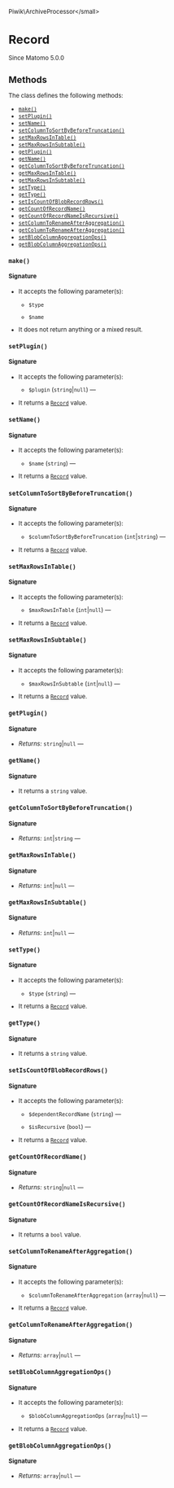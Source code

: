 <small>Piwik\ArchiveProcessor\</small>

Record
======

Since Matomo 5.0.0

Methods
-------

The class defines the following methods:

- [`make()`](#make)
- [`setPlugin()`](#setplugin)
- [`setName()`](#setname)
- [`setColumnToSortByBeforeTruncation()`](#setcolumntosortbybeforetruncation)
- [`setMaxRowsInTable()`](#setmaxrowsintable)
- [`setMaxRowsInSubtable()`](#setmaxrowsinsubtable)
- [`getPlugin()`](#getplugin)
- [`getName()`](#getname)
- [`getColumnToSortByBeforeTruncation()`](#getcolumntosortbybeforetruncation)
- [`getMaxRowsInTable()`](#getmaxrowsintable)
- [`getMaxRowsInSubtable()`](#getmaxrowsinsubtable)
- [`setType()`](#settype)
- [`getType()`](#gettype)
- [`setIsCountOfBlobRecordRows()`](#setiscountofblobrecordrows)
- [`getCountOfRecordName()`](#getcountofrecordname)
- [`getCountOfRecordNameIsRecursive()`](#getcountofrecordnameisrecursive)
- [`setColumnToRenameAfterAggregation()`](#setcolumntorenameafteraggregation)
- [`getColumnToRenameAfterAggregation()`](#getcolumntorenameafteraggregation)
- [`setBlobColumnAggregationOps()`](#setblobcolumnaggregationops)
- [`getBlobColumnAggregationOps()`](#getblobcolumnaggregationops)

<a name="make" id="make"></a>
<a name="make" id="make"></a>
### `make()`

#### Signature

-  It accepts the following parameter(s):
    - `$type`
      
    - `$name`
      
- It does not return anything or a mixed result.

<a name="setplugin" id="setplugin"></a>
<a name="setPlugin" id="setPlugin"></a>
### `setPlugin()`

#### Signature

-  It accepts the following parameter(s):
    - `$plugin` (`string`|`null`) &mdash;
      
- It returns a [`Record`](../../Piwik/ArchiveProcessor/Record.md) value.

<a name="setname" id="setname"></a>
<a name="setName" id="setName"></a>
### `setName()`

#### Signature

-  It accepts the following parameter(s):
    - `$name` (`string`) &mdash;
      
- It returns a [`Record`](../../Piwik/ArchiveProcessor/Record.md) value.

<a name="setcolumntosortbybeforetruncation" id="setcolumntosortbybeforetruncation"></a>
<a name="setColumnToSortByBeforeTruncation" id="setColumnToSortByBeforeTruncation"></a>
### `setColumnToSortByBeforeTruncation()`

#### Signature

-  It accepts the following parameter(s):
    - `$columnToSortByBeforeTruncation` (`int`|`string`) &mdash;
      
- It returns a [`Record`](../../Piwik/ArchiveProcessor/Record.md) value.

<a name="setmaxrowsintable" id="setmaxrowsintable"></a>
<a name="setMaxRowsInTable" id="setMaxRowsInTable"></a>
### `setMaxRowsInTable()`

#### Signature

-  It accepts the following parameter(s):
    - `$maxRowsInTable` (`int`|`null`) &mdash;
      
- It returns a [`Record`](../../Piwik/ArchiveProcessor/Record.md) value.

<a name="setmaxrowsinsubtable" id="setmaxrowsinsubtable"></a>
<a name="setMaxRowsInSubtable" id="setMaxRowsInSubtable"></a>
### `setMaxRowsInSubtable()`

#### Signature

-  It accepts the following parameter(s):
    - `$maxRowsInSubtable` (`int`|`null`) &mdash;
      
- It returns a [`Record`](../../Piwik/ArchiveProcessor/Record.md) value.

<a name="getplugin" id="getplugin"></a>
<a name="getPlugin" id="getPlugin"></a>
### `getPlugin()`

#### Signature


- *Returns:*  `string`|`null` &mdash;
    

<a name="getname" id="getname"></a>
<a name="getName" id="getName"></a>
### `getName()`

#### Signature

- It returns a `string` value.

<a name="getcolumntosortbybeforetruncation" id="getcolumntosortbybeforetruncation"></a>
<a name="getColumnToSortByBeforeTruncation" id="getColumnToSortByBeforeTruncation"></a>
### `getColumnToSortByBeforeTruncation()`

#### Signature


- *Returns:*  `int`|`string` &mdash;
    

<a name="getmaxrowsintable" id="getmaxrowsintable"></a>
<a name="getMaxRowsInTable" id="getMaxRowsInTable"></a>
### `getMaxRowsInTable()`

#### Signature


- *Returns:*  `int`|`null` &mdash;
    

<a name="getmaxrowsinsubtable" id="getmaxrowsinsubtable"></a>
<a name="getMaxRowsInSubtable" id="getMaxRowsInSubtable"></a>
### `getMaxRowsInSubtable()`

#### Signature


- *Returns:*  `int`|`null` &mdash;
    

<a name="settype" id="settype"></a>
<a name="setType" id="setType"></a>
### `setType()`

#### Signature

-  It accepts the following parameter(s):
    - `$type` (`string`) &mdash;
      
- It returns a [`Record`](../../Piwik/ArchiveProcessor/Record.md) value.

<a name="gettype" id="gettype"></a>
<a name="getType" id="getType"></a>
### `getType()`

#### Signature

- It returns a `string` value.

<a name="setiscountofblobrecordrows" id="setiscountofblobrecordrows"></a>
<a name="setIsCountOfBlobRecordRows" id="setIsCountOfBlobRecordRows"></a>
### `setIsCountOfBlobRecordRows()`

#### Signature

-  It accepts the following parameter(s):
    - `$dependentRecordName` (`string`) &mdash;
      
    - `$isRecursive` (`bool`) &mdash;
      
- It returns a [`Record`](../../Piwik/ArchiveProcessor/Record.md) value.

<a name="getcountofrecordname" id="getcountofrecordname"></a>
<a name="getCountOfRecordName" id="getCountOfRecordName"></a>
### `getCountOfRecordName()`

#### Signature


- *Returns:*  `string`|`null` &mdash;
    

<a name="getcountofrecordnameisrecursive" id="getcountofrecordnameisrecursive"></a>
<a name="getCountOfRecordNameIsRecursive" id="getCountOfRecordNameIsRecursive"></a>
### `getCountOfRecordNameIsRecursive()`

#### Signature

- It returns a `bool` value.

<a name="setcolumntorenameafteraggregation" id="setcolumntorenameafteraggregation"></a>
<a name="setColumnToRenameAfterAggregation" id="setColumnToRenameAfterAggregation"></a>
### `setColumnToRenameAfterAggregation()`

#### Signature

-  It accepts the following parameter(s):
    - `$columnToRenameAfterAggregation` (`array`|`null`) &mdash;
      
- It returns a [`Record`](../../Piwik/ArchiveProcessor/Record.md) value.

<a name="getcolumntorenameafteraggregation" id="getcolumntorenameafteraggregation"></a>
<a name="getColumnToRenameAfterAggregation" id="getColumnToRenameAfterAggregation"></a>
### `getColumnToRenameAfterAggregation()`

#### Signature


- *Returns:*  `array`|`null` &mdash;
    

<a name="setblobcolumnaggregationops" id="setblobcolumnaggregationops"></a>
<a name="setBlobColumnAggregationOps" id="setBlobColumnAggregationOps"></a>
### `setBlobColumnAggregationOps()`

#### Signature

-  It accepts the following parameter(s):
    - `$blobColumnAggregationOps` (`array`|`null`) &mdash;
      
- It returns a [`Record`](../../Piwik/ArchiveProcessor/Record.md) value.

<a name="getblobcolumnaggregationops" id="getblobcolumnaggregationops"></a>
<a name="getBlobColumnAggregationOps" id="getBlobColumnAggregationOps"></a>
### `getBlobColumnAggregationOps()`

#### Signature


- *Returns:*  `array`|`null` &mdash;
    

